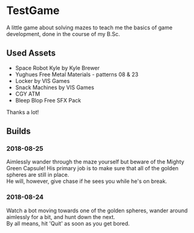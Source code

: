 # TestGame
A little game about solving mazes to teach me the basics of game development, done in the course of my B.Sc. 

## Used Assets

- Space Robot Kyle by Kyle Brewer
- Yughues Free Metal Materials - patterns 08 & 23
- Locker by VIS Games
- Snack Machines by VIS Games
- CGY ATM
- Bleep Blop Free SFX Pack


Thanks a lot!

## Builds

### 2018-08-25

Aimlessly wander through the maze yourself but beware of the Mighty Green Capsule! His primary job is to make sure that all of the golden spheres are still in place.  
He will, however, give chase if he sees you while he's on break.

### 2018-08-24

Watch a bot moving towards one of the golden spheres, wander around aimlessly for a bit, and hunt down the next.  
By all means, hit 'Quit' as soon as you get bored.
